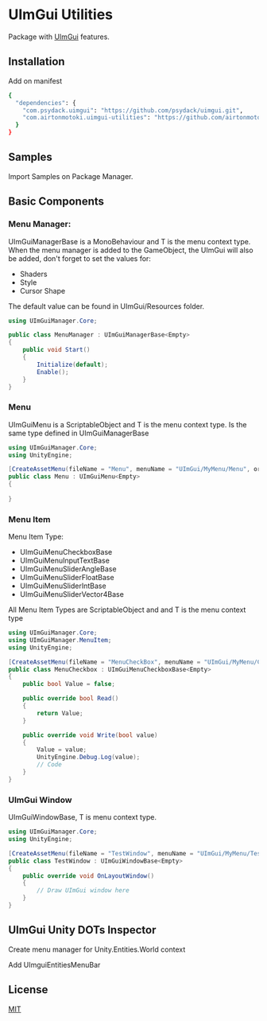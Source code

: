# UImGui Utilities

Package with [UImGui](https://github.com/psydack/uimgui) features.

## Installation

Add on manifest 

```bash
{
  "dependencies": {
    "com.psydack.uimgui": "https://github.com/psydack/uimgui.git",
    "com.airtonmotoki.uimgui-utilities": "https://github.com/airtonmotoki/uimgui-utilities.git",
  }
}
```

## Samples

Import Samples on Package Manager.

## Basic Components

### Menu Manager: 

UImGuiManagerBase<T> is a MonoBehaviour and T is the menu context type. When the menu manager is added to the GameObject, the UImGui will also be added, don't forget to set the values for:
 * Shaders
 * Style
 * Cursor Shape

The default value can be found in UImGui/Resources folder.

```csharp
using UImGuiManager.Core;

public class MenuManager : UImGuiManagerBase<Empty>
{
	public void Start()
	{
		Initialize(default);
		Enable();
	}
}
```

### Menu

UImGuiMenu<T> is a ScriptableObject and T is the menu context type. Is the same type defined in UImGuiManagerBase<T>

```csharp
using UImGuiManager.Core;
using UnityEngine;

[CreateAssetMenu(fileName = "Menu", menuName = "UImGui/MyMenu/Menu", order = 1)]
public class Menu : UImGuiMenu<Empty>
{
	
}
```

### Menu Item

Menu Item Type:
 * UImGuiMenuCheckboxBase<T>
 * UImGuiMenuInputTextBase<T>
 * UImGuiMenuSliderAngleBase<T>
 * UImGuiMenuSliderFloatBase<T>
 * UImGuiMenuSliderIntBase<T>
 * UImGuiMenuSliderVector4Base<T>

All Menu Item Types are ScriptableObject and and T is the menu context type

```csharp
using UImGuiManager.Core;
using UImGuiManager.MenuItem;
using UnityEngine;

[CreateAssetMenu(fileName = "MenuCheckBox", menuName = "UImGui/MyMenu/CheckBox", order = 1)]
public class MenuCheckbox : UImGuiMenuCheckboxBase<Empty>
{
	public bool Value = false;

	public override bool Read()
	{
		return Value;
	}

	public override void Write(bool value)
	{
		Value = value;
		UnityEngine.Debug.Log(value);
		// Code
	}
}
```


### UImGui Window

UImGuiWindowBase<T>, T is menu context type.

```csharp
using UImGuiManager.Core;
using UnityEngine;

[CreateAssetMenu(fileName = "TestWindow", menuName = "UImGui/MyMenu/TestWindow", order = 1)]
public class TestWindow : UImGuiWindowBase<Empty>
{
	public override void OnLayoutWindow()
	{
		// Draw UImGui window here
	}
}
```

## UImGui Unity DOTs Inspector

Create menu manager for Unity.Entities.World context

Add UImguiEntitiesMenuBar

## License
[MIT](https://github.com/airtonmotoki/uimgui-utilities/blob/main/LICENSE)
